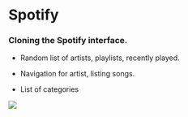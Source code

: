 # Spotify
 
### Cloning the Spotify interface.

- Random list of artists, playlists, recently played.

- Navigation for artist, listing songs.

- List of categories

![](https://github.com/luizpaulogroup/spotify/blob/master/src/Gif/GIF.gif)